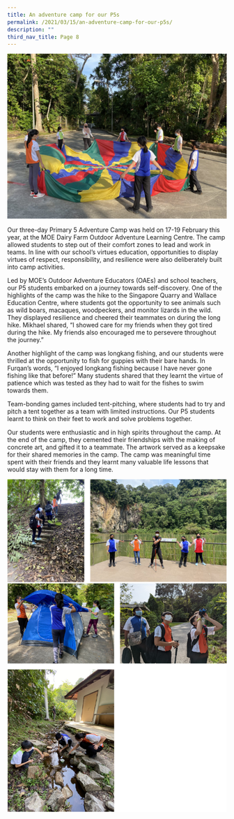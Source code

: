 ```yaml
---
title: An adventure camp for our P5s
permalink: /2021/03/15/an-adventure-camp-for-our-p5s/
description: ""
third_nav_title: Page 8
---
```


<img src="/images/3-Banner-2048x1536.jpg">
<p>Our three-day Primary 5 Adventure Camp was held on 17-19 February this year, at the MOE Dairy Farm Outdoor Adventure Learning Centre. The camp allowed students to step out of their comfort zones to lead and work in teams. In line with our school&rsquo;s virtues education, opportunities to display virtues of respect, responsibility, and resilience were also deliberately built into camp activities.</p>
<p>Led by MOE&rsquo;s Outdoor Adventure Educators (OAEs) and school teachers, our P5 students embarked on a journey towards self-discovery. One of the highlights of the camp was the hike to the Singapore Quarry and Wallace Education Centre, where students got the opportunity to see animals such as wild boars, macaques, woodpeckers, and monitor lizards in the wild. They displayed resilience and cheered their teammates on during the long hike. Mikhael shared, &ldquo;I showed care for my friends when they got tired during the hike. My friends also encouraged me to persevere throughout the journey.&rdquo;</p>
<p>Another highlight of the camp was longkang fishing, and our students were thrilled at the opportunity to fish for guppies with their bare hands. In Furqan&rsquo;s words, &ldquo;I enjoyed longkang fishing because I have never gone fishing like that before!&rdquo; Many students shared that they learnt the virtue of patience which was tested as they had to wait for the fishes to swim towards them.</p>
<p>Team-bonding games included tent-pitching, where students had to try and pitch a tent together as a team with limited instructions. Our P5 students learnt to think on their feet to work and solve problems together.</p>
<p>Our students were enthusiastic and in high spirits throughout the camp. At the end of the camp, they cemented their friendships with the making of concrete art, and gifted it to a teammate. The artwork served as a keepsake for their shared memories in the camp. The camp was meaningful time spent with their friends and they learnt many valuable life lessons that would stay with them for a long time.</p>
<img src="/images/adventure1.png"><br>
<img src="/images/adventure2.png">